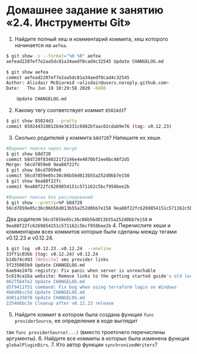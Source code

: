 # Домашнее задание к занятию «2.4. Инструменты Git»

1. Найдите полный хеш и комментарий коммита, хеш которого начинается на `aefea`.

```bash
$ git show -s --format="%H %B" aefea
aefead2207ef7e2aa5dc81a34aedf0cad4c32545 Update CHANGELOG.md

$ git show aefea
commit aefead2207ef7e2aa5dc81a34aedf0cad4c32545
Author: Alisdair McDiarmid <alisdair@users.noreply.github.com>
Date:   Thu Jun 18 10:29:58 2020 -0400

    Update CHANGELOG.md
```

2. Какому тегу соответствует коммит `85024d3`?

```bash
$ git show 85024d3 --pretty
commit 85024d3100126de36331c6982bfaac02cdab9e76 (tag: v0.12.23)
```

3. Сколько родителей у коммита `b8d720`? Напишите их хеши.
```bash
#Вариант поиска через merge
$ git show b8d720
commit b8d720f8340221f2146e4e4870bf2ee0bc48f2d5
Merge: 56cd7859e0 9ea88f22fc
$ git show 56cd7859e0
commit 56cd7859e05c36c06b56d013b55a252d0bb7e158
$ git show 9ea88f22fc
commit 9ea88f22fc6269854151c571162c5bcf958bee2b
```
```bash
#Вариант поиска без расследований
$ git show --pretty=%P b8d720
56cd7859e05c36c06b56d013b55a252d0bb7e158 9ea88f22fc6269854151c571162c5bcf958bee2b
```
   Два родителя `56cd7859e05c36c06b56d013b55a252d0bb7e158` и `9ea88f22fc6269854151c571162c5bcf958bee2b`
4. Перечислите хеши и комментарии всех коммитов которые были сделаны между тегами  v0.12.23 и v0.12.24.
```bash
$ git log  v0.12.23..v0.12.24  --oneline
33ff1c03bb (tag: v0.12.24) v0.12.24
b14b74c493 [Website] vmc provider links
3f235065b9 Update CHANGELOG.md
6ae64e247b registry: Fix panic when server is unreachable
5c619ca1ba website: Remove links to the getting started guide's old location
06275647e2 Update CHANGELOG.md
d5f9411f51 command: Fix bug when using terraform login on Windows
4b6d06cc5d Update CHANGELOG.md
dd01a35078 Update CHANGELOG.md
225466bc3e Cleanup after v0.12.23 release
```
5. Найдите коммит в котором была создана функция `func providerSource`, ее определение в коде выглядит

так `func providerSource(...)` (вместо троеточего перечислены аргументы).
6. Найдите все коммиты в которых была изменена функция `globalPluginDirs`.
7. Кто автор функции `synchronizedWriters`?
